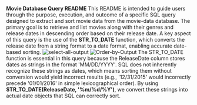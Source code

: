 **Movie Database Query README**
This README is intended to guide users through the purpose, execution, and outcome of a specific SQL query designed to extract and sort movie data from the movie-data database. The primary goal is to retrieve and list movies along with their genres and release dates in descending order based on their release date. A key aspect of this query is the use of the **STR_TO_DATE** function, which converts the release date from a string format to a date format, enabling accurate date-based sorting.
![select-all-output](https://github.com/Maureen-Mwendwa/movie-data-query/assets/149548409/8ddf688b-e756-4ac4-a3d4-8939ad1dd915)
![Order-by-Output](https://github.com/Maureen-Mwendwa/movie-data-query/assets/149548409/0fdac55a-b9fb-4e2f-8739-c8bfa97d7d7f)
The STR_TO_DATE function is essential in this query because the ReleaseDate column stores dates as strings in the format 'MM/DD/YYYY'. SQL does not inherently recognize these strings as dates, which means sorting them without conversion would yield incorrect results (e.g., '12/31/2015' would incorrectly precede '01/01/2016' in simple lexicographical order). By using **STR_TO_DATE(ReleaseDate, '%m/%d/%Y')**, we convert these strings into actual date objects that SQL can correctly sort.
